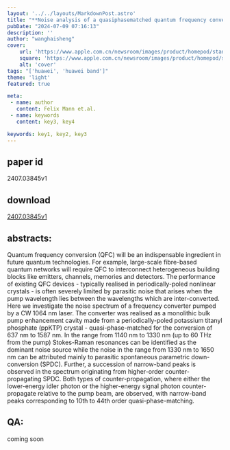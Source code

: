 ```yaml
---
layout: '../../layouts/MarkdownPost.astro'
title: "**Noise analysis of a quasiphasematched quantum frequency converter and higherorder counterpropagating SPDC**"
pubDate: "2024-07-09 07:16:13"
description: ''
author: "wanghaisheng"
cover:
    url: 'https://www.apple.com.cn/newsroom/images/product/homepod/standard/Apple-HomePod-hero-230118_big.jpg.large_2x.jpg'
    square: 'https://www.apple.com.cn/newsroom/images/product/homepod/standard/Apple-HomePod-hero-230118_big.jpg.large_2x.jpg'
    alt: 'cover'
tags: "['huawei', 'huawei band']" 
theme: 'light'
featured: true

meta:
 - name: author
   content: Felix Mann et.al.
 - name: keywords
   content: key3, key4

keywords: key1, key2, key3
---
```


## paper id
2407.03845v1
## download
[2407.03845v1](http://arxiv.org/abs/2407.03845v1)
## abstracts:
Quantum frequency conversion (QFC) will be an indispensable ingredient in future quantum technologies. For example, large-scale fibre-based quantum networks will require QFC to interconnect heterogeneous building blocks like emitters, channels, memories and detectors. The performance of existing QFC devices - typically realised in periodically-poled nonlinear crystals - is often severely limited by parasitic noise that arises when the pump wavelength lies between the wavelengths which are inter-converted. Here we investigate the noise spectrum of a frequency converter pumped by a CW 1064 nm laser. The converter was realised as a monolithic bulk pump enhancement cavity made from a periodically-poled potassium titanyl phosphate (ppKTP) crystal - quasi-phase-matched for the conversion of 637 nm to 1587 nm. In the range from 1140 nm to 1330 nm (up to 60 THz from the pump) Stokes-Raman resonances can be identified as the dominant noise source while the noise in the range from 1330 nm to 1650 nm can be attributed mainly to parasitic spontaneous parametric down-conversion (SPDC). Further, a succession of narrow-band peaks is observed in the spectrum originating from higher-order counter-propagating SPDC. Both types of counter-propagation, where either the lower-energy idler photon or the higher-energy signal photon counter-propagate relative to the pump beam, are observed, with narrow-band peaks corresponding to 10th to 44th order quasi-phase-matching.
## QA:
coming soon
